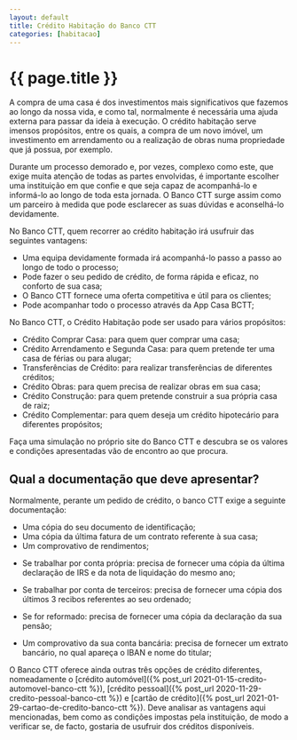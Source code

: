 ```yaml
---
layout: default
title: Crédito Habitação do Banco CTT
categories: [habitacao]
---
```


# {{ page.title }}

A compra de uma casa é dos investimentos mais significativos que fazemos ao longo da nossa vida, e como tal, normalmente é necessária uma ajuda externa para passar da ideia à execução. O crédito habitação serve imensos propósitos, entre os quais, a compra de um novo imóvel, um investimento em arrendamento ou a realização de obras numa propriedade que já possua, por exemplo.

Durante um processo demorado e, por vezes, complexo como este, que exige muita atenção de todas as partes envolvidas, é importante escolher uma instituição em que confie e que seja capaz de acompanhá-lo e informá-lo ao longo de toda esta jornada. O Banco CTT surge assim como um parceiro à medida que pode esclarecer as suas dúvidas e aconselhá-lo devidamente.

No Banco CTT, quem recorrer ao crédito habitação irá usufruir das seguintes vantagens:

- Uma equipa devidamente formada irá acompanhá-lo passo a passo ao longo de todo o processo;
- Pode fazer o seu pedido de crédito, de forma rápida e eficaz, no conforto de sua casa;
- O Banco CTT fornece uma oferta competitiva e útil para os clientes;
- Pode acompanhar todo o processo através da App Casa BCTT;

No Banco CTT, o Crédito Habitação pode ser usado para vários propósitos:

- Crédito Comprar Casa: para quem quer comprar uma casa;
- Crédito Arrendamento e Segunda Casa: para quem pretende ter uma casa de férias ou para alugar;
- Transferências de Crédito: para realizar transferências de diferentes créditos;
- Crédito Obras: para quem precisa de realizar obras em sua casa;
- Crédito Construção: para quem pretende construir a sua própria casa de raiz;
- Crédito Complementar: para quem deseja um crédito hipotecário para diferentes propósitos;

Faça uma simulação no próprio site do Banco CTT e descubra se os valores e condições apresentadas vão de encontro ao que procura.

## Qual a documentação que deve apresentar?

Normalmente, perante um pedido de crédito, o banco CTT exige a seguinte documentação:

- Uma cópia do seu documento de identificação;
- Uma cópia da última fatura de um contrato referente à sua casa;
- Um comprovativo de rendimentos;

* Se trabalhar por conta própria: precisa de fornecer uma cópia da última declaração de IRS e da nota de liquidação do mesmo ano;

* Se trabalhar por conta de terceiros: precisa de fornecer uma cópia dos últimos 3 recibos referentes ao seu ordenado;

* Se for reformado: precisa de fornecer uma cópia da declaração da sua pensão;

- Um comprovativo da sua conta bancária: precisa de fornecer um extrato bancário, no qual apareça o IBAN e nome do titular;

O Banco CTT oferece ainda outras três opções de crédito diferentes, nomeadamente o [crédito automóvel]({% post_url 2021-01-15-credito-automovel-banco-ctt %}), [crédito pessoal]({% post_url 2020-11-29-credito-pessoal-banco-ctt %}) e [cartão de crédito]({% post_url 2021-01-29-cartao-de-credito-banco-ctt %}). Deve analisar as vantagens aqui mencionadas, bem como as condições impostas pela instituição, de modo a verificar se, de facto, gostaria de usufruir dos créditos disponíveis.
